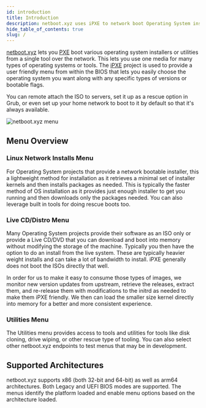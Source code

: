 ```yaml
---
id: introduction
title: Introduction
description: netboot.xyz uses iPXE to network boot Operating System installers and utilities from an easy to use menu."
hide_table_of_contents: true
slug: /
---
```


[netboot.xyz](https://netboot.xyz) lets you [PXE](https://en.wikipedia.org/wiki/Preboot_Execution_Environment) boot various operating system installers or utilities from a single tool over the network. This lets you use one media for many types of operating systems or tools. The [iPXE](https://ipxe.org/) project is used to provide a user friendly menu from within the BIOS that lets you easily choose the operating system you want along with any specific types of versions or bootable flags.

You can remote attach the ISO to servers, set it up as a rescue option in Grub, or even set up your home network to boot to it by default so that it's always available.

![netboot.xyz menu](../static/img/netboot.xyz.gif)

## Menu Overview

### Linux Network Installs Menu

For Operating System projects that provide a network bootable installer, this a lightweight method for installation as it retrieves a minimal set of installer kernels and then installs packages as needed. This is typically the faster method of OS installation as it provides just enough installer to get you running and then downloads only the packages needed. You can also leverage built in tools for doing rescue boots too.

### Live CD/Distro Menu

Many Operating System projects provide their software as an ISO only or provide a Live CD/DVD that you can download and boot into memory without modifying the storage of the machine. Typically you then have the option to do an install from the live system.  These are typically heavier weight installs and can take a lot of bandwidth to install. iPXE generally does not boot the ISOs directly that well.

In order for us to make it easy to consume those types of images, we monitor new version updates from upstream, retrieve the releases, extract them, and re-release them with modifications to the initrd as needed to make them iPXE friendly. We then can load the smaller size kernel directly into memory for a better and more consistent experience.

### Utilities Menu

The Utilities menu provides access to tools and utilities for tools like disk cloning, drive wiping, or other rescue type of tooling. You can also select other netboot.xyz endpoints to test menus that may be in development.

## Supported Architectures

netboot.xyz supports x86 (both 32-bit and 64-bit) as well as arm64 architectures. Both Legacy and UEFI BIOS modes are supported. The menus identify the platform loaded and enable menu options based on the architecture loaded.
